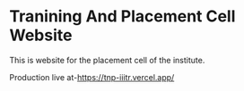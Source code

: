 # Tranining And Placement Cell Website

This is website for the placement cell of the institute.

Production live at-https://tnp-iiitr.vercel.app/
